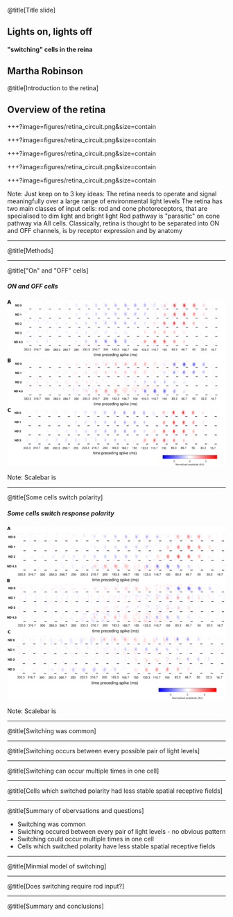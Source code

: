 @title[Title slide]
## Lights on, lights off
#### "switching" cells in the reina
Martha Robinson
---

@title[Introduction to the retina]

## Overview of the retina

+++?image=figures/retina_circuit.png&size=contain
<!-- .slide: data-background-transition="none" -->
+++?image=figures/retina_circuit.png&size=contain
<!-- .slide: data-background-transition="none" -->
+++?image=figures/retina_circuit.png&size=contain
<!-- .slide: data-background-transition="none" -->
+++?image=figures/retina_circuit.png&size=contain
<!-- .slide: data-background-transition="none" -->
+++?image=figures/retina_circuit.png&size=contain
<!-- .slide: data-background-transition="none" -->

Note:
Just keep on to 3 key ideas:
The retina needs to operate and signal meaningfully over a large range of environmental light levels
The retina has two main classes of input cells: rod and cone photoreceptors, that are specialised to dim light and bright light
Rod pathway is "parasitic" on cone pathway via AII cells.
Classically, retina is thought to be separated into ON and OFF channels, is by receptor expression and by anatomy

---

@title[Methods]

---

@title["On" and "OFF" cells]
##### ON and OFF cells

<img src="figures/NoSwitchcellegs_WT.png" alt="Stable cells" width="600">

Note: 
Scalebar is

---

@title[Some cells switch polarity]
##### Some cells switch response polarity

<img src="figures/WT_ONOFF_SwitchingCells_EgFilters.png" alt="Switching cells" width="600">

Note:
Scalebar is

---

@title[Switching was common]

---

@title[Switching occurs between every possible pair of light levels]

---

@title[Switching can occur multiple times in one cell]

---

@title[Cells which switched polarity had less stable spatial receptive fields]

---

@title[Summary of obervsations and questions]
- Switching was common
- Swiching occured between every pair of light levels - no obvious pattern
- Switching could occur multiple times in one cell
- Cells which switched polarity have less stable spatial receptive fields

---

@title[Minmial model of switching]

---

@title[Does switching require rod input?]

---

@title[Summary and conclusions]
